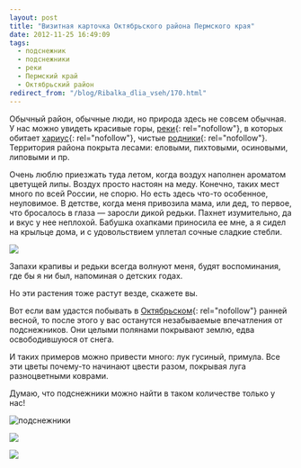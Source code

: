 ```yaml
---
layout: post
title: "Визитная карточка Октябрьского района Пермского края"
date: 2012-11-25 16:49:09
tags:
  - подснежник
  - подснежники
  - реки
  - Пермский край
  - Октябрьский район
redirect_from: "/blog/Ribalka_dlia_vseh/170.html"
---
```

Обычный район, обычные люди, но природа здесь не совсем обычная. У нас
можно увидеть красивые горы, [реки][1]{: rel="nofollow"}, в которых
обитает [хариус][2]{: rel="nofollow"}, чистые [родники][3]{:
rel="nofollow"}. Территория района покрыта лесами: еловыми, пихтовыми,
осиновыми, липовыми и пр.

Очень люблю приезжать туда летом, когда воздух наполнен ароматом
цветущей липы. Воздух просто настоян на меду. Конечно, таких мест много
по всей России, не спорю. Но есть здесь что-то особенное, неуловимое. В
детстве, когда меня привозила мама, или дед, то первое, что бросалось в
глаза — заросли дикой редьки. Пахнет изумительно, да и вкус у нее
неплохой. Бабушка охапками приносила ее мне, а я сидел на крыльце дома,
и с удовольствием уплетал сочные сладкие стебли.

![](http://fishingguru.ru/uploads/images/00/00/01/2012/11/25/fdc136.jpg)

Запахи крапивы и редьки всегда волнуют меня, будят воспоминания, где бы
я ни был, напоминая о детских годах.

Но эти растения тоже растут везде, скажете вы.

Вот если вам удастся побывать в [Октябрьском][4]{: rel="nofollow"}
ранней весной, то после этого у вас останутся незабываемые впечатления
от подснежников. Они целыми полянами покрывают землю, едва
освободившуюся от снега.

И таких примеров можно привести много: лук гусиный, примула. Все эти
цветы почему-то начинают цвести разом, покрывая луга разноцветными
коврами.

Думаю, что подснежники можно найти в таком количестве только у нас!

![подснежники](http://fishingguru.ru/uploads/images/00/00/01/2012/11/25/d43284.jpg)

![](http://fishingguru.ru/uploads/images/00/00/01/2012/11/25/b4b249.jpg)

![](http://fishingguru.ru/uploads/images/00/00/01/2012/11/25/8035d2.jpg)

[1]: http://fishingguru.ru/blog/Ribalka_dlia_vseh/136.html
[2]: http://fishingguru.ru/blog/riba_osobennosti/86.html
[3]: http://fishingguru.ru/blog/Ribalka_dlia_vseh/95.html
[4]: http://fishingguru.ru/blog/Ribalka_dlia_vseh/112.html
